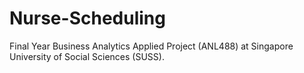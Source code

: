 # Nurse-Scheduling
Final Year Business Analytics Applied Project (ANL488) at Singapore University of Social Sciences (SUSS).

